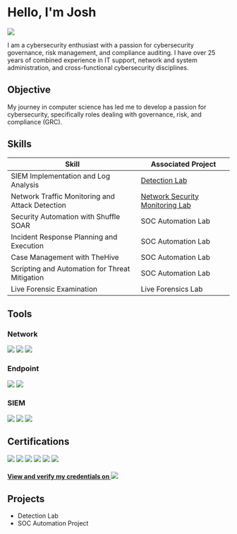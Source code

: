 # Hello, I'm Josh
<a href="https://www.linkedin.com/in/joshua-c-stroud"><img src="https://img.shields.io/badge/-LinkedIn-0072b1?&style=for-the-badge&logo=linkedin&logoColor=white" /></a>


I am a cybersecurity enthusiast with a passion for cybersecurity governance, risk management, and compliance auditing. I have over 25 years of combined experience in IT support, network and system administration, and cross-functional cybersecurity disciplines.

## Objective

My journey in computer science has led me to develop a passion for cybersecurity, specifically roles dealing with governance, risk, and compliance (GRC).

## Skills

| Skill                                         | Associated Project         |
|-----------------------------------------------|----------------------------|
| SIEM Implementation and Log Analysis          | <a href="https://google.com">Detection Lab</a>|
| Network Traffic Monitoring and Attack Detection | <a href="https://github.com/jcstroud79/Network-Security-Monitoring-Lab">Network Security Monitoring Lab</a>|
| Security Automation with Shuffle SOAR         | SOC Automation Lab|
| Incident Response Planning and Execution      | SOC Automation Lab|
| Case Management with TheHive                  | SOC Automation Lab|
| Scripting and Automation for Threat Mitigation | SOC Automation Lab|
| Live Forensic Examination | Live Forensics Lab|

## Tools

### Network
<div>
    <img src="https://img.shields.io/badge/-Wireshark-1679A7?&style=for-the-badge&logo=Wireshark&logoColor=white" />
    <img src="https://img.shields.io/badge/-Suricata-EF3B2D?&style=for-the-badge&logo=Suricata&logoColor=white" />
    <img src="https://img.shields.io/badge/-Zeek-777BB4?&style=for-the-badge&logo=Zeek&logoColor=white" />
</div>

### Endpoint
<div>
    <img src="https://img.shields.io/badge/-Microsoft_Defender_for_Endpoint-00A4EF?&style=for-the-badge&logo=Microsoft&logoColor=white" />
    <img src="https://img.shields.io/badge/-Velociraptor-4B275F?&style=for-the-badge&logo=Velociraptor&logoColor=white" />
</div>

### SIEM
<div>
    <img src="https://img.shields.io/badge/-Microsoft_Sentinel-0078D4?&style=for-the-badge&logo=Microsoft&logoColor=white" />
    <img src="https://img.shields.io/badge/-Splunk-000000?&style=for-the-badge&logo=Splunk&logoColor=white" />
    <img src="https://img.shields.io/badge/-Elastic-005571?&style=for-the-badge&logo=Elastic&logoColor=white" />
</div>

## Certifications
<div>
<img src="https://img.shields.io/badge/-GCIH-000080?&style=for-the-badge&logo=GIAC&logoColor=white" />
<img src="https://img.shields.io/badge/-GSEC-000080?&style=for-the-badge&logo=GIAC&logoColor=white" />
<img src="https://img.shields.io/badge/-Security%2B-C8202F?&style=for-the-badge&logo=CompTIA&logoColor=white" />
<img src="https://img.shields.io/badge/-Network%2B-C8202F?&style=for-the-badge&logo=CompTIA&logoColor=white" />
<img src="https://img.shields.io/badge/-GFACT-000080?&style=for-the-badge&logo=GIAC&logoColor=white" />
<img src="https://img.shields.io/badge/-CC-468145?&style=for-the-badge&logo=ISC2&logoColor=white" />
</div>

#### <a href="https://www.credly.com/users/joshua-stroud.7d42c890">View and verify my credentials on <img src="https://img.shields.io/badge/-Credly-FF6B00?&style=for-the-badge&logo=Credly&logoColor=white" /><a/>

    
## Projects
- Detection Lab
- SOC Automation Project
